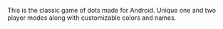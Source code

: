 This is the classic game of dots made for Android.  Unique one and two player modes along with customizable colors and names.